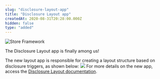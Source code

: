 ```yaml
---
slug: "disclosure-layout-app"
title: "Disclosure Layout app"
createdAt: 2020-08-31T20:28:00.000Z
hidden: false
type: "added"
---
```


![Store Framework](https://img.shields.io/badge/-Store%20Framework-red)

The Disclosure Layout app is finally among us!

The new layout app is responsible for creating a layout structure based on disclosure triggers, as shown below:
![](https://cdn.jsdelivr.net/gh/vtexdocs/dev-portal-content@readme-docs/docs/release-notes/40a145a-disclosure-layout-gif_14.gif)
For more details on the new app, access the [Disclosure Layout documentation](https://vtex.io/docs/components/layout-blocks/vtex.disclosure-layout/).
